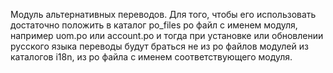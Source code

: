 Модуль альтернативных переводов. Для того, чтобы его использовать достаточно положить в
каталог po_files po файл с именем модуля, например uom.po или account.po и тогда при
установке или обновлении русского языка переводы будут браться не из po файлов модулей
из каталогов i18n, из po файла с именем соответствующего модуля.

